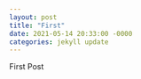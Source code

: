 ```yaml
---
layout: post
title: "First"
date: 2021-05-14 20:33:00 -0000
categories: jekyll update
---
```


First Post
